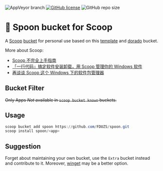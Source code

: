 ![AppVeyor branch](https://img.shields.io/appveyor/build/FDUZS/spoon/master?logo=appveyor&style=flat-square)
[![GitHub license](https://img.shields.io/github/license/FDUZS/spoon?style=flat-square)](https://github.com/FDUZS/spoon/blob/master/LICENSE)
![GitHub repo size](https://img.shields.io/github/repo-size/FDUZS/spoon?style=flat-square)

# 🥄 Spoon bucket for Scoop

A [Scoop](https://github.com/lukesampson/scoop) [bucket](https://github.com/lukesampson/scoop/wiki/Buckets) for personal use based on this [template](https://github.com/Ash258/GenericBucket) and [dorado](https://github.com/chawyehsu/dorado) bucket.

More about Scoop:

- [Scoop 不完全上手指南](https://www.iamzs.top/archives/scoop-guidebook.html)
- [「一行代码」搞定软件安装卸载，用 Scoop 管理你的 Windows 软件](https://sspai.com/post/52496)
- [再谈谈 Scoop 这个 Windows 下的软件包管理器](https://www.h404bi.com/blog/2018/05/talk-about-scoop-the-package-manager-for-windows-again)

## Bucket Filter

~~Only Apps *Not* available in `scoop bucket known` buckets.~~

## Usage

```powershell
scoop bucket add spoon https://github.com/FDUZS/spoon.git
scoop install spoon/<app>
```

## Suggestion

Forget about maintaining your own bucket, use the `Extra` bucket instead and contribute to it. Moreover, [winget](https://winget.run/) may be a better option.

